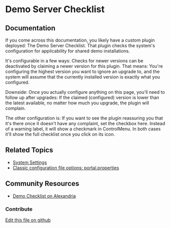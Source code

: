 # Demo Server Checklist

## Documentation

If you come across this documentation, you likely have a custom plugin deployed: The Demo Server Checklist. That plugin
checks the system's configuration for applicability for shared demo installations. 

It's configurable in a few ways: Checks for newer versions can be deactivated by claiming a newer version for this plugin.
That means: You're configuring the highest version you want to ignore an upgrade to, and the system will assume that the
currently installed version is exactly what you configured. 

Downside: Once you actually configure anything on this page, you'll need to follow up after upgrades: If the claimed
(configured) version is lower than the latest available, no matter how much you upgrade, the plugin will complain.

The other configuration is: If you want to see the plugin reassuring you that it's there once it doesn't have any complaint,
set the checkbox here. Instead of a warning label, it will show a checkmark in ControlMenu.
In both cases it'll show the full checklist once you click on its icon.

## Related Topics

* [System Settings](https://learn.liferay.com/dxp/7.x/en/system-administration/system-settings/system-settings.html)
* [Classic configuration file options: portal.properties](https://docs.liferay.com/portal/7.4-latest/propertiesdoc/portal.properties.html)

## Community Resources

* [Demo Checklist on Alexandria](https://sales.liferay.com/web/library/w/demo-checklist)

### Contribute

[Edit this file on github](https://github.com/olafk/controlpanel-documentation-docs/blob/master/md/74en/com_liferay_configuration_admin_web_portlet_SystemSettingsPortlet/com.liferay.sales.checklist.impl.ChecklistConfiguration.md)
